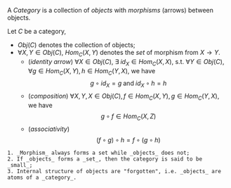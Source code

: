 A _Category_ is a collection of _objects_ with _morphisms_ (arrows) between objects.

Let $C$ be a category,
- $Obj(C)$ denotes the collection of objects;
- $\forall X, Y \in Obj(C)$, $Hom_C(X, Y)$ denotes the _set_ of morphism from $X \to Y$.
    - (_identity arrow_) $\forall X \in Obj(C)$, $\exists \; id_X \in Hom_C(X, X)$, s.t. $\forall Y \in Obj(C)$, $\forall g\in Hom_C(X, Y), h \in Hom_C(Y, X$), we have $$g \circ id_X = g \; \textrm{and}\; id_X \circ h = h$$
    - (_composition_) $\forall X, Y, X \in Obj(C), f \in Hom_C(X, Y), g \in Hom_C(Y, X)$,  we have $$g\circ f \in Hom_C(X, Z)$$
    - (_associativity_) $$(f\circ g) \circ h = f \circ (g \circ h)$$ 
```ad-note
1. _Morphism_ always forms a set while _objects_ does not;
2. If _objects_ forms a _set_, then the category is said to be _small_;
3. Internal structure of objects are "forgotten", i.e. _objects_ are atoms of a _category_.
```


